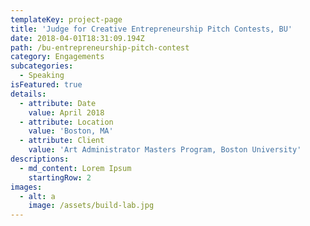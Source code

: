 ```yaml
---
templateKey: project-page
title: 'Judge for Creative Entrepreneurship Pitch Contests, BU'
date: 2018-04-01T18:31:09.194Z
path: /bu-entrepreneurship-pitch-contest
category: Engagements
subcategories:
  - Speaking
isFeatured: true
details:
  - attribute: Date
    value: April 2018
  - attribute: Location
    value: 'Boston, MA'
  - attribute: Client
    value: 'Art Administrator Masters Program, Boston University'
descriptions:
  - md_content: Lorem Ipsum
    startingRow: 2
images:
  - alt: a
    image: /assets/build-lab.jpg
---
```


